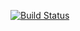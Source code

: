 [![Build Status](https://travis-ci.org/Bendoo1/e-commerce.svg?branch=master)](https://travis-ci.org/Bendoo1/e-commerce)